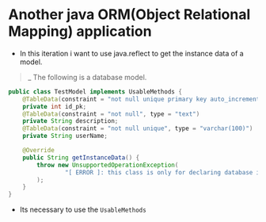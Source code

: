 # Another java ORM(Object Relational Mapping) application
- In this iteration i want to use java.reflect to get the instance data of a model.

>_ The following is a database model.
```java
public class TestModel implements UsableMethods {
    @TableData(constraint = "not null unique primary key auto_increment", type = "int")
    private int id_pk;
    @TableData(constraint = "not null", type = "text")
    private String description;
    @TableData(constraint = "not null unique", type = "varchar(100)")
    private String userName;

    @Override
    public String getInstanceData() {
        throw new UnsupportedOperationException(
                "[ ERROR ]: this class is only for declaring database info"
        );
    }
}
```
- Its necessary to use the `UsableMethods`

